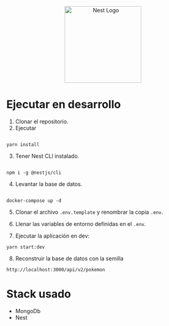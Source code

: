 <p align="center">
  <a href="http://nestjs.com/" target="blank"><img src="https://nestjs.com/img/logo-small.svg" width="200" alt="Nest Logo" /></a>
</p>

# Ejecutar en desarrollo

1. Clonar el repositorio.
2. Ejecutar

```

yarn install
```

3. Tener Nest CLI instalado.

```

npm i -g @nestjs/cli
```

4. Levantar la base de datos.

```

docker-compose up -d
```

5. Clonar el archivo `.env.template` y renombrar la copia `.env`.

6. Llenar las variables de entorno definidas en el `.env`.

7. Ejecutar la aplicación en dev:

```
yarn start:dev
```

8. Reconstruir la base de datos con la semilla

```
http://localhost:3000/api/v2/pokemon
```

# Stack usado

- MongoDb
- Nest
